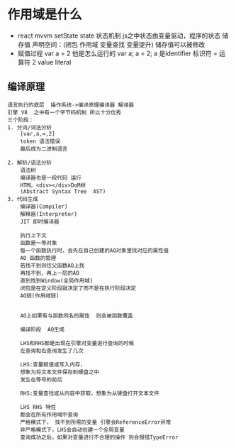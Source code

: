 # 作用域是什么

- react mvvm setState state  状态机制
    js之中状态由变量驱动，程序的状态 储存值 声明空间：(闭包 作用域 变量查找 变量提升)
    储存值可以被修改 
- 赋值过程
    var a = 2 他是怎么运行的  var a; a = 2;
    a 是identifier  标识符 = 运算符  2 value literal


## 编译原理
    语言执行的底层  操作系统->编译原理编译器 解译器
    引擎 V8  之中有一个字节码机制 所以十分优秀
    三个阶段：
    1. 分词/词法分析
        [var,a,=,2]
        token 语法错误
        最后成为二进制语言
        
    2. 解析/语法分析
        语法树
        编译器也是一段代码 运行
        HTML <div></div>DoM树
        (Abstract Syntax Tree  AST)
    3. 代码生成
        编译器(Compiler)
        解释器(Interpreter)
        JIT 即时编译器

        执行上下文
        函数是一等对象
        每一个函数执行时，会先在自己创建的AO对象里找对应的属性值
        AO 函数的管理
        若找不到则往父函数AO上找
        再找不到，再上一层的AO
        直到找到Window(全局作用域)
        闭包是在定义阶段就决定了而不是在执行阶段决定
        AO链(作用域链)


        AO上如果有与函数同名的属性  则会被函数覆盖

        编译阶段  AO生成

        LHS和RHS都是出现在引擎对变量进行查询的时候
        左查询和右查询发生了几次

        LHS:变量赋值或写入内存，
        想象为将文本文件保存到硬盘之中
        发生在等号的前后

        RHS:变量查找或从内容中获取，想象为从硬盘打开文本文件

        LHS RHS 特性
        都会在所有作用域中查询
        严格模式下， 找不到所需的变量 引擎会ReferenceError异常
        非严格模式下，LHS会自动创建一个全局变量
        查询成功之后，如果对变量进行不合理的操作 则会报错TypeError

